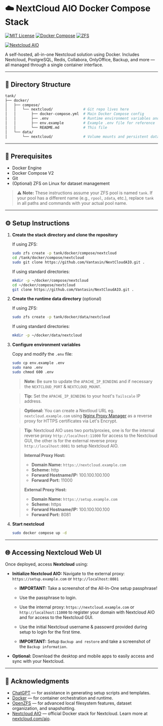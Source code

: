# ☁️ NextCloud AIO Docker Compose Stack

[![MIT License](https://img.shields.io/github/license/Vantasin/NextCloudAIO?style=flat-square)](LICENSE)
[![Docker Compose](https://img.shields.io/badge/Docker-Compose-blue?logo=docker)](https://www.docker.com/)
[![ZFS](https://img.shields.io/badge/ZFS-OpenZFS-blue?style=flat-square)](https://openzfs.org/)

[![Nextcloud AIO](https://img.shields.io/badge/Nextcloud-AIO-blue?logo=nextcloud)](https://github.com/nextcloud/all-in-one)

A self-hosted, all-in-one Nextcloud solution using Docker. Includes Nextcloud, PostgreSQL, Redis, Collabora, OnlyOffice, Backup, and more — all managed through a single container interface.

---

## 📁 Directory Structure

```bash
tank/
├── docker/
│   ├── compose/
│   │   └── nextcloud/              # Git repo lives here
│   │       ├── docker-compose.yml  # Main Docker Compose config
│   │       ├── .env                # Runtime environment variables and secrets (gitignored!)
│   │       ├── env.example         # Example .env file for reference
│   │       └── README.md           # This file
│   └── data/
│       └── nextcloud/              # Volume mounts and persistent data
```

---

## 🧰 Prerequisites

* Docker Engine
* Docker Compose V2
* Git
* (Optional) ZFS on Linux for dataset management

> ⚠️ **Note:** These instructions assume your ZFS pool is named `tank`. If your pool has a different name (e.g., `rpool`, `zdata`, etc.), replace `tank` in all paths and commands with your actual pool name.

---

## ⚙️ Setup Instructions

1. **Create the stack directory and clone the repository**

   If using ZFS:
   ```bash
   sudo zfs create -p tank/docker/compose/nextcloud
   cd /tank/docker/compose/nextcloud
   sudo git clone https://github.com/Vantasin/NextCloudAIO.git .
   ```

   If using standard directories:
   ```bash
   mkdir -p ~/docker/compose/nextcloud
   cd ~/docker/compose/nextcloud
   git clone https://github.com/Vantasin/NextCloudAIO.git .
   ```

2. **Create the runtime data directory** (optional)

   If using ZFS:
   ```bash
   sudo zfs create -p tank/docker/data/nextcloud
   ```

   If using standard directories:
   ```bash
   mkdir -p ~/docker/data/nextcloud
   ```

3. **Configure environment variables**

   Copy and modify the `.env` file:

   ```bash
   sudo cp env.example .env
   sudo nano .env
   sudo chmod 600 .env
   ```

   > **Note:** Be sure to update the `APACHE_IP_BINDING` and if necessary the `NEXTCLOUD_PORT` & `NEXTCLOUD_MOUNT`.

   > **Tip:** Set the `APACHE_IP_BINDING` to your host's `Tailscale` IP address.
   
   > **Optional:** You can create a Nextloud URL eg. `nextcloud.example.com` using [Nginx Proxy Manager](https://github.com/Vantasin/Nginx-Proxy-Manager.git) as a reverse proxy for HTTPS certificates via Let's Encrypt.

   > **Tip:** Nextcloud AIO uses two ports/proxies, one is for the internal reverse proxy `http://localhost:11000` for access to the Nextcloud GUI, the other is for the external reverse proxy `http://localhost:8081` to setup Nextcloud AIO.
   >
   > **Internal Proxy Host:**
   >  - **Domain Name:** `https://nextcloud.example.com`
   >  - **Scheme:** http
   >  - **Forward Hostname/IP:** 100.100.100.100
   >  - **Forward Port:** 11000
   >
   >
   > **External Proxy Host:**
   >  - **Domain Name:** `https://setup.example.com`
   >  - **Scheme:** https
   >  - **Forward Hostname/IP:** 100.100.100.100
   >  - **Forward Port:** 8081

4. **Start nextcloud**

   ```bash
   sudo docker compose up -d
   ```

---

## 🌐 Accessing Nextcloud Web UI

Once deployed, access **Nextcloud** using:

- **Initialize Nextcloud AIO:** Navigate to the external proxy: `https://setup.example.com` or `http://localhost:8081`

	- **IMPORTANT:** Take a screenshot of the All-In-One setup passphrase!

	- Use the passphrase to login.

	- Use the internal proxy: `https://nextcloud.example.com` or `http://localhost:11000` to register your domain with Nextcloud AIO and for access to the Nextcloud GUI.

	- Use the initial Nextcloud username & passowrd provided during setup to login for the first time.

	- **IMPORTANT:** Setup `Backup and restore` and take a screenshot of the `Backup information`.

- **Optional:** Download the desktop and mobile apps to easily access and sync with your Nextcloud.

---

## 🙏 Acknowledgments

- [ChatGPT](https://openai.com/chatgpt) — for assistance in generating setup scripts and templates.
- [Docker](https://www.docker.com/) — for container orchestration and runtime.
- [OpenZFS](https://openzfs.org/) — for advanced local filesystem features, dataset organization, and snapshotting.
- [Nextcloud AIO](https://github.com/nextcloud/all-in-one) — official Docker stack for Nextcloud. Learn more at [nextcloud.com/aio](https://nextcloud.com/aio/).
